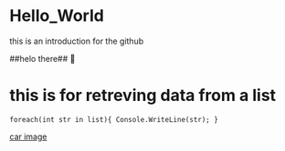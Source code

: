 # Hello_World
this is an introduction for the github

##helo there## 🏺
# this is for retreving data from a list

`foreach(int str in list){
Console.WriteLine(str);
}`

[car image](image.jpg)
